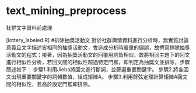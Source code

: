 # text_mining_preprocess
社群文字資料前處理

[lottery_labeled.R]
#排除抽獎活動文
對於社群輿情資料進行分析時，無實質討論意義且文字描述皆相同的抽獎活動文，會造成分析時嚴重的偏誤，故撰寫排除抽獎活動文的程式；接著，因為抽獎活動文的回覆用詞皆相似，故將相同主題下的回文進行相似性分析，若回文間的相似性超過特定門檻，即判定為抽獎文並排除，步驟簡述如下：
步驟1.利用Jieba將回文進行斷詞，並篩選重要關鍵字。
步驟2.將各回文出現重要關鍵字的詞頻數值，組成矩陣A。
步驟3.利用餘弦定理計算矩陣A回文間的相似性，若高於設定門檻即排除。
